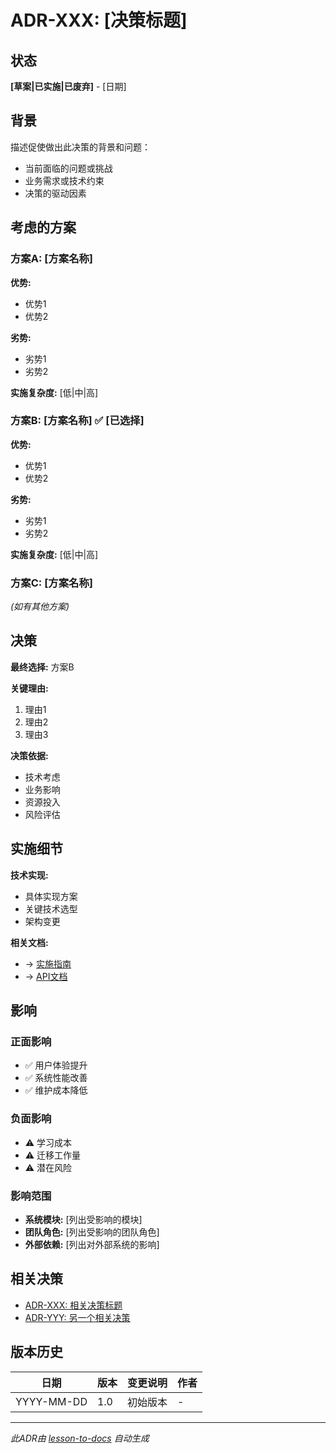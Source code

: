 # ADR-XXX: [决策标题]

## 状态
**[草案|已实施|已废弃]** - [日期]

## 背景

描述促使做出此决策的背景和问题：
- 当前面临的问题或挑战
- 业务需求或技术约束
- 决策的驱动因素

## 考虑的方案

### 方案A: [方案名称]
**优势:**
- 优势1
- 优势2

**劣势:**
- 劣势1
- 劣势2

**实施复杂度:** [低|中|高]

### 方案B: [方案名称] ✅ [已选择]
**优势:**
- 优势1
- 优势2

**劣势:**
- 劣势1
- 劣势2

**实施复杂度:** [低|中|高]

### 方案C: [方案名称]
*(如有其他方案)*

## 决策

**最终选择:** 方案B

**关键理由:**
1. 理由1
2. 理由2
3. 理由3

**决策依据:**
- 技术考虑
- 业务影响
- 资源投入
- 风险评估

## 实施细节

**技术实现:**
- 具体实现方案
- 关键技术选型
- 架构变更

**相关文档:**
- → [实施指南](../../dev-guides/path/to/implementation-guide.md)
- → [API文档](../../dev-guides/path/to/api-docs.md)

## 影响

### 正面影响
- ✅ 用户体验提升
- ✅ 系统性能改善
- ✅ 维护成本降低

### 负面影响
- ⚠️ 学习成本
- ⚠️ 迁移工作量
- ⚠️ 潜在风险

### 影响范围
- **系统模块:** [列出受影响的模块]
- **团队角色:** [列出受影响的团队角色]
- **外部依赖:** [列出对外部系统的影响]

## 相关决策

- [ADR-XXX: 相关决策标题](./ADR-XXX-related-decision.md)
- [ADR-YYY: 另一个相关决策](./ADR-YYY-another-decision.md)

## 版本历史

| 日期 | 版本 | 变更说明 | 作者 |
|------|------|----------|------|
| YYYY-MM-DD | 1.0 | 初始版本 | - |

---

*此ADR由 [lesson-to-docs](../../.claude/commands/lesson-to-docs.md) 自动生成*